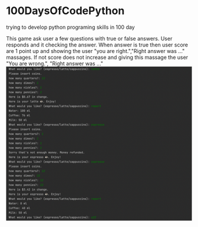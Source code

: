 # 100DaysOfCodePython
trying to develop python programing skills in 100 day

This game ask user a few questions with true or false answers. User responds and it checking the answer. When answer is true then user score are 1 point up and showing the user "you are right.","Right answer was ..." massages. If not score does not increase and giving this massage the user "You are wrong.", "Right answer was ..."
![](https://github.com/busraboyaci/100DaysOfCodePython/blob/master/CoffeeMachine/screenshot.png)

